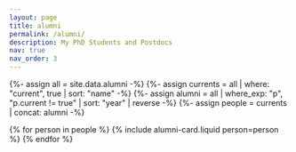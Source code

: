 ```yaml
---
layout: page
title: alumni
permalink: /alumni/
description: My PhD Students and Postdocs
nav: true
nav_order: 3
---
```


{%- assign all = site.data.alumni -%}
{%- assign currents = all | where: "current", true | sort: "name" -%}
{%- assign alumni = all | where_exp: "p", "p.current != true" | sort: "year" | reverse -%}
{%- assign people = currents | concat: alumni -%}

<div class="container px-0">
  {% for person in people %}
    {% include alumni-card.liquid person=person %}
  {% endfor %}
</div>